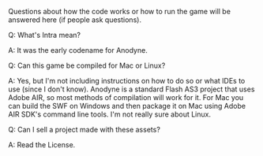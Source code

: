Questions about how the code works or how to run the game will be answered here (if people ask questions).

Q: What's Intra mean?

A: It was the early codename for Anodyne.


Q: Can this game be compiled for Mac or Linux?

A: Yes, but I'm not including instructions on how to do so or what IDEs to use (since I don't know). Anodyne is a standard Flash AS3 project that uses Adobe AIR, so most methods of compilation will work for it. For Mac you can build the SWF on Windows and then package it on Mac using Adobe AIR SDK's command line tools. I'm not really sure about Linux.

Q: Can I sell a project made with these assets?

A: Read the License.
